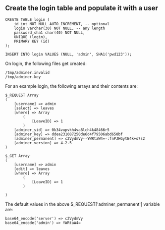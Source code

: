 ## Create the login table and populate it with a user
````
CREATE TABLE login (
	id int NOT NULL AUTO_INCREMENT, -- optional
	login varchar(30) NOT NULL, -- any length
	password_sha1 char(40) NOT NULL,
	UNIQUE (login),
	PRIMARY KEY (id)
);

INSERT INTO login VALUES (NULL, 'admin', SHA1('pwd123'));
````

On login, the following files get created:
````
/tmp/adminer.invalid
/tmp/adminer.key
````
For an example login, the following arrays and their contents are:
````
$_REQUEST Array
(
    [username] => admin
    [select] => leaves
    [where] => Array
        (
            [LeaveID] => 1
        )
    [adminer_sid] => 0k34vupvkh4va8lch4k48466r5
    [adminer_key] => ddea231087250de6d4f79506abd650bf
    [adminer_permanent] => c2VydmVy--YWRtaW4=-:fnPJHGytE4k+s7s2
    [adminer_version] => 4.2.5
)

$_GET Array
(
    [username] => admin
    [edit] => leaves
    [where] => Array
        (
            [LeaveID] => 1
        )

)
````
The default values in the above $_REQUEST['adminer_permanent'] variable are:
````
base64_encode('server') => c2VydmVy
base64_encode('admin') => YWRtaW4=
````
